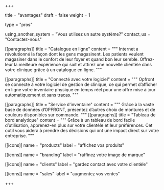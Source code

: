 +++

title = "avantages"
draft = false
weight = 1

type = "pros"

using_another_system = "Vous utilisez un autre système?"
contact_us = "Contactez-nous"

[[paragraphs]]
title = "Catalogue en ligne"
content = """
    Internet a révolutionné la façon dont les gens magasinent. Les patients veulent magasiner dans le confort de leur foyer et quand bon leur semble. Offrez-leur la meilleure expérience qui soit et attirez une nouvelle clientèle dans votre clinique grâce à un catalogue en ligne.
    """

[[paragraphs]]
title = "Connecté avec votre logiciel"
content = """
    Opfront se connecte à votre logiciel de gestion de clinique, ce qui permet d’afficher en ligne votre inventaire physique en temps réel pour une offre mise à jour automatiquement et sans tracas.
    """

[[paragraphs]]
title = "Service d'inventaire"
content = """
    Grâce à la vaste base de données d’OPFRONT, présentez d’autres choix de montures et de couleurs disponibles sur commande.
    """
[[paragraphs]]
title = "Tableau de bord analytique"
content = """
    Grâce à un tableau de bord facile d’utilisation, apprenez-en plus sur votre clientèle et leur préférences. Cet outil vous aidera à prendre des décisions qui ont une impact direct sur votre entreprise.
    """

[[icons]]
name = "products"
label =  "affichez vos produits"

[[icons]]
name = "branding"
label =  "raffinez votre image de marque"

[[icons]]
name = "clients"
label =  "gardez contact avec votre clientèle"

[[icons]]
name = "sales"
label =  "augmentez vos ventes"

+++

